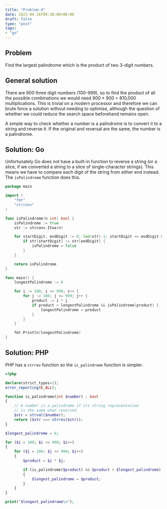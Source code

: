 ```yaml
---
title: "Problem 4"
date: 2023-04-26T09:30:00+00:00
draft: false
type: "post"
tags:
- "go"
---
```


## Problem

Find the largest palindrome which is the product of two 3-digit numbers.

## General solution

There are 900 three digit numbers (100-999), so to find the product of all the possible combinations we would need 900 * 900 = 810,000 multiplications. This is trivial on a modern processor and therefore we can brute force a solution without needing to optimise, although the question of whether we could reduce the search space beforehand remains open.

A simple way to check whether a number is a palindrome is to convert it to a string and reverse it. If the original and reversal are the same, the number is a palindrome.

## Solution: Go

Unfortunately Go does not have a built-in function to reverse a string (or a slice, if we converted a string to a slice of single-character strings). This means we have to compare each digit of the string from either end instead. The `isPalindrome` function does this.

```go
package main

import (
	"fmt"
	"strconv"
)

func isPalindrome(n int) bool {
	isPalindrome := true
	str := strconv.Itoa(n)

	for startDigit, endDigit := 0, len(str)-1; startDigit <= endDigit && isPalindrome; startDigit, endDigit = startDigit+1, endDigit-1 {
		if str[startDigit] != str[endDigit] {
			isPalindrome = false
		}
	}

	return isPalindrome
}

func main() {
	longestPalindrome := 0

	for i := 100; i <= 999; i++ {
		for j := 100; j <= 999; j++ {
			product := i * j
			if product > longestPalindrome && isPalindrome(product) {
				longestPalindrome = product
			}
		}
	}

	fmt.Println(longestPalindrome)
}
```

## Solution: PHP

PHP has a `strrev` function so the `is_palindrome` function is simpler.

```php
<?php

declare(strict_types=1);
error_reporting(E_ALL);

function is_palindrome(int $number) : bool
{
    // A number is a palindrome if its string representation
    // is the same when reversed
    $str = strval($number);
    return ($str === strrev($str));
}

$longest_palindrome = 0;

for ($i = 100; $i <= 999; $i++)
{
    for ($j = 100; $j <= 999; $j++)
    {
        $product = $i * $j;

        if (is_palindrome($product) && $product > $longest_palindrome)
        {
            $longest_palindrome = $product;
        }
    }
}

print("$longest_palindrome\n");

```